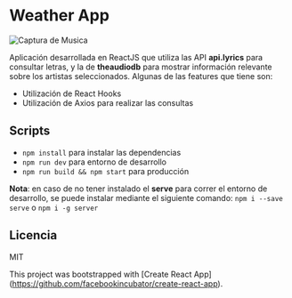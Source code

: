 # Weather App
![Captura de Musica](.readme-static/captura.png)

Aplicación desarrollada en ReactJS que utiliza las API **api.lyrics** para consultar letras, y la de **theaudiodb** para mostrar información relevante sobre los artistas seleccionados. Algunas de las features que tiene son:

* Utilización de React Hooks
* Utilización de Axios para realizar las consultas

## Scripts

* `npm install` para instalar las dependencias
* `npm run dev` para entorno de desarrollo
* `npm run build && npm start` para producción

**Nota**: en caso de no tener instalado el **serve** para correr el entorno de desarrollo, se puede instalar mediante el siguiente comando: `npm i --save serve` o `npm i -g server`

## Licencia

MIT


This project was bootstrapped with [Create React App]
(https://github.com/facebookincubator/create-react-app).
